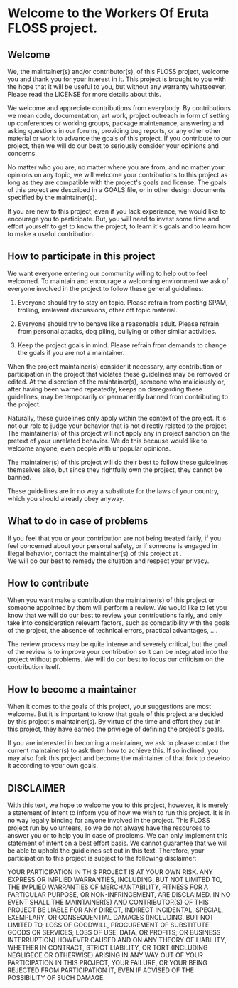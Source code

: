 # Welcome to the Workers Of Eruta FLOSS project.

## Welcome

We, the maintainer(s) and/or contributor(s), of this FLOSS project, welcome you 
and thank you for your interest in it. This project is brought to you with the 
hope that it will be useful to you, but without any warranty whatsoever. Please 
read the LICENSE  for more details about this.

We welcome and appreciate contributions from everybody. By contributions we mean 
code, documentation, art work, project outreach in form of setting up 
conferences or working groups, package maintenance, answering and asking 
questions in our forums, providing bug reports, or any other other material 
or work to advance the goals of this project.  If you contribute to our project, 
then we will do our best to seriously consider your opinions and concerns. 

No matter who you are, no matter where you are from, and no matter your opinions 
on any topic, we will welcome your contributions to this project as long as they 
are compatible with the project's goals and license. The goals of this project 
are described in a GOALS file, or in other design documents specified by the 
maintainer(s). 

If you are new to this project, even if you lack experience, we would like to 
encourage you to participate. But, you will need to invest some time and effort 
yourself to get to know the project, to learn it's goals and to learn how to 
make a useful contribution.

## How to participate in this project

We want everyone entering our community willing to help out to feel welcomed.
To maintain and encourage a welcoming environment we ask of everyone
involved in the project to follow these general guidelines:
 
1. Everyone should try to stay on topic. Please refrain from posting SPAM, 
trolling, irrelevant discussions,  other off topic material.

2. Everyone should try to behave like a reasonable adult. Please refrain 
from personal attacks, dog piling, bullying or other similar activities.

3. Keep the project goals in mind. Please refrain from demands to change the 
goals if you are not a maintainer. 

When the project maintainer(s) consider it necessary, any contribution or 
participation in the project that violates these guidelines may be removed or 
edited. At the discretion of the maintainer(s), someone who maliciously or, 
after having been warned repeatedly, keeps on disregarding these guidelines, 
may be temporarily or permanently banned from contributing to the project.

Naturally, these guidelines only apply within the context of the project.
It is not our role to judge your behavior that is not directly related to 
the project. The maintainer(s) of this project will not apply any 
in project sanction on the pretext of your unrelated behavior. 
We do this because would like to welcome anyone, even people with unpopular 
opinions.

The maintainer(s) of this project will do their best to follow these guidelines 
themselves also, but since they rightfully own the project, they cannot be 
banned. 

These guidelines are in no way a substitute for the laws of your country, which 
you should already obey anyway.

## What to do in case of problems

If you feel that you or your contribution are not being treated fairly, 
if you feel concerned about your personal safety, or if someone is engaged in 
illegal behavior, contact the maintainer(s) of this project at <contact >.  
We will do our best to remedy the situation and respect your privacy.

## How to contribute 

When you want make a contribution the maintainer(s) of this project or someone 
appointed by them will perform a review. We would like to let you know that we 
will do our best to review your contributions fairly, and only take into 
consideration relevant factors, such as compatibility with the goals of the 
project, the absence of technical errors, practical advantages, .... 

The review process may be quite intense and severely critical, but the goal of 
the review is to improve your contribution so it can be integrated into the 
project without problems. We will do our best to focus our criticism on the 
contribution itself.

## How to become a maintainer

When it comes to the goals of this project, your suggestions are most welcome.
But it is important to know that goals of this project are decided by this 
project's maintainer(s). By virtue of the time and effort they put in this 
project, they have earned the privilege of defining the project's goals. 

If you are interested in becoming a maintainer, we ask to please contact 
the current maintainer(s) to ask them how to achieve this. If so inclined, you 
may also fork this project and become the maintainer of that fork 
to develop it according to your own goals.

## DISCLAIMER

With this text, we hope to welcome you to this project, however, it is merely
a statement of intent to inform you of how we wish to run this project. 
It is in no way legally binding for anyone involved in the project. 
This FLOSS project run by volunteers, so we do not always have the resources to 
answer you or to help you in case of problems. We can only implement this 
statement of intent on a best effort basis. We cannot guarantee that we will be 
able to uphold the guidleines set out in this text. Therefore, your 
participation to this project is subject to the following disclaimer:

YOUR PARTICIPATION IN THIS PROJECT IS AT YOUR OWN RISK. ANY EXPRESS OR IMPLIED 
WARRANTIES, INCLUDING, BUT NOT LIMITED TO, THE IMPLIED WARRANTIES OF 
MERCHANTABILITY, FITNESS FOR A PARTICULAR PURPOSE, OR NON-INFRINGEMENT, 
ARE DISCLAIMED. IN NO EVENT SHALL THE MAINTAINER(S) AND CONTRIBUTOR(S) OF THIS 
PROJECT BE LIABLE FOR ANY DIRECT, INDIRECT INCIDENTAL, SPECIAL, EXEMPLARY, 
OR CONSEQUENTIAL DAMAGES (INCLUDING, BUT NOT LIMITED TO, LOSS OF GOODWILL,
PROCUREMENT OF SUBSTITUTE GOODS OR SERVICES; LOSS OF USE, DATA, OR PROFITS; 
OR BUSINESS INTERRUPTION) HOWEVER CAUSED AND ON ANY THEORY OF LIABILITY, WHETHER
IN  CONTRACT, STRICT LIABILITY, OR TORT (INCLUDING NEGLIGECE OR OTHERWISE) 
ARISING IN ANY WAY OUT OF YOUR PARTICIPATION IN THIS PROJECT, YOUR FAILURE, 
OR YOUR BEING REJECTED FROM PARTICIPATION IT, EVEN IF ADVISED OF THE POSSIBILITY 
OF SUCH DAMAGE. 
